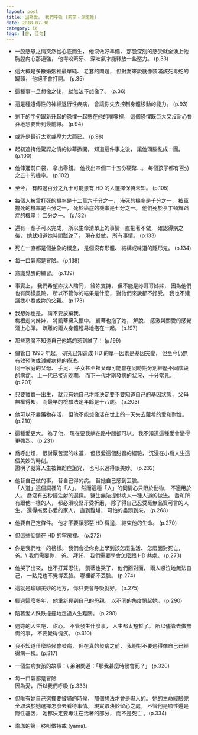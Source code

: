 ```yaml
---
layout: post
title: 因為愛， 我們呼吸 (莉莎‧潔諾娃)
date: 2018-07-30
category: 訣
tags: [書, 佳句]
---
```



- 一股感恩之情突然從心底而生，
他沒做好準備，
那股深刻的感受就全湧上他胸膛內心那道強，
他得咬緊牙、 深吐氣才能釋放一些壓力。 (p.33)


- 這大概是多數婚姻裡最單純、 老套的問題，
但對喬來說就像裝滿該死毒蛇的罐頭，
他絕不會打開。 (p.35)


- 這種事一旦想像之後，
就無法不想像了。 (p.36)


- 這是種遺傳性的神經退行性疾病，
會讓你失去控制身體移動的能力。 (p.93)


- 剩下的字句跟新升起的恐懼一起懸在他的喉嚨裡，
這個恐懼既巨大又沒耐心魯莽地想要衝到最前線。 (p.94) 


- 或許是最近太累或壓力大而已。 (p.98)


- 起初遮掩他驚訝之情的紗幕掀開，
知道這件事之後，
讓他頭腦亂成一團。 (p.100)


- 他伸進前口袋，
拿出零錢。
他找出四個二十五分硬幣...。
每個孩子都有百分之五十的機率。 (p.102)


- 至今，
有超過百分之九十可能患有 HD 的人選擇保持未知。 (p.105)


- 每個人被雷打死的機率是十二萬六千分之一，
淹死的機率是千分之一，
被車撞死的機率是百分之一，
死於癌症的機率是七分之一。
他們死於亨丁頓舞蹈症的機率： 二分之一。 (p.132)


- 還有一輩子可以完成，
所以生命清單上的事情一直拖著不做，
確認得病之後，
她就知道她時間蹉跎了。
現在就做，
所有事情。 (p.133)


- 死亡一直都是個抽象的概念，
是個沒有形體、 結構或味道的隱形鬼。 (p.134)


- 每一口氣都是冒險。 (p.138)


- 意識覺醒的練習。 (p.139)


- 事實上，
我們希望妳找人陪同，
給妳支持，
但不能是妳哥哥姊姊，
因為他們也有同樣風險，
所以不管你的結果是什麼，
對他們來說都不好受。
我也不建議找小喬或妳的父親。 (p.173)


- 我想妳也是。 請不要放棄我。<br />
梅根走向妹妹，
將凱蒂擁入懷中。
凱蒂也抱了她，
解脫、 感激與關愛的感覺湧上心頭。
疏離的兩人身體輕易地抱在一起。 (p.197)


- 那些惡魔不知道自己他媽的惹到誰了！ (p.199)


- 儘管自 1993 年起，
研究已知造成 HD 的單一因素是基因突變，
但至今仍無有效預防或減緩病程的療法。<br />
同一家庭的父母、 手足、 子女甚至祖父母可能會在同時期分別經歷不同階段的病症。
上一代已接近晚期，
而下一代才剛發病的狀況，
十分常見。 (p.201)


- 只要寶寶一出生，
就只有她自己才能決定要不要知道自己的基因狀態，
父母無權得知，
而最早的檢驗法定年齡是十八歲。 (p.203)


- 他可以不靠藥物存活，
但他不能想像活在世上的一天失去蘿希的愛和耐性。 (p.210)


- 這種愛更大。
為了他，
現在要我躺在路中間都可以。
我不知道這種愛會變得更強烈。 (p.231)


- 喬呼出煙，
很討厭苦澀的味道，
但很愛這個甜蜜的經驗，
沉浸在小喬人生這個美妙的時刻。<br />
證明了就算人生被舞蹈症詛咒，
也可以過得很美妙。 (p.232)


- 他替自己做的事，
替自己得的病。
替她自己感到丟臉。<br />
「人道」這個詞裡的「人」，
然而這種「人」的同情心只限於動物，
不適用於人。
喬沒有五秒鐘注射的選擇。
醫生無法提供病人一種人道的做法。
喬和所有跟他一樣的人，
都必須咬緊牙受折磨，
除了得自己忍受毫無品質可言的人生，
還得拖累心愛的家人，
直到難堪，
可怕的盡頭到來。 (p.268)


- 他要自己定條件。
他才不要讓邪惡 HD 得逞，
結束他的生命。 (p.270)


- 但這些話鎖在 HD 的牢房裡。 (p.272)


- 你是我們唯一的榜樣。
我們會從你身上學到該怎麼生活、 怎麼面對死亡， 爸。\\
我們需要你，
爸。
拜託，
我們需要學會怎麼跟 HD 共處。 (p.273)


- 他哭了出來，
也不打算忍住。
凱蒂也哭了，
他們面對面，
兩人啜泣地無法自己，
一點兒也不覺得丟臉。
哪裡都不丟臉。 (p.274)


- 這就是瑜珈美妙的地方，
你只要會呼吸就好。 (p.275)


- 經過這麼多年，
他重新見到自己的母親。
以不同的角度憶起她。 (p.290)


- 陪著愛人跌跌撞撞地走過人生難關。 (p.298)


- 過妳的人生吧， 甜心。
不管發生什麼事，
人生都太短暫了。
所以儘管去做無悔的事，
不要覺得愧疚。 (p.310)


- 我不知道什麼時候會發病，
但在真的發病之前，
我絕對不要過得像自己已經得病一樣。(p.317)


- 一個生病女孩的故事：\\
弟弟問道：「那我甚麼時候會死？」 (p.320)


- 每一口氣都是冒險<br />
因為愛， 所以我們呼吸 (p.333)


- 但唯有她自己選擇要被嚇的時候，
那個想法才會是嚇人的。
她的生命經驗完全取決於她選擇怎麼去看待事情。
現實取決於留心之處。
不管他是顯性還是隱性基因，
她都決定要專注在活著的部分，
而不是死亡 。(p.334)

- 瑜珈的第一肢叫做持戒 (yama)。
